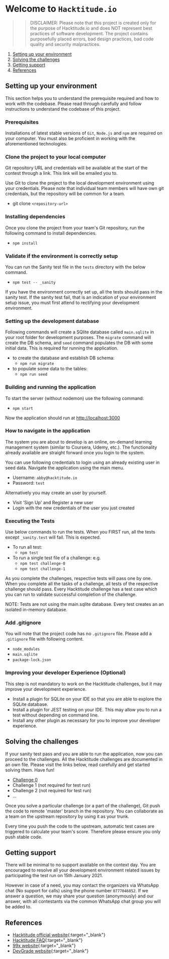 # Welcome to `Hacktitude.io`

>>DISCLAIMER: Please note that this project is created only for the purpose of Hacktitude.io and does NOT represent best practices of software development. The project contains purposefully placed errors, bad design practices, bad code quality and security malpractices.

1. [Setting up your environment](#setting-up-your-environment)
1. [Solving the challenges](#solving-the-challenges)
1. [Getting support](#getting-support)
1. [References](#references)

## Setting up your environment

This section helps you to understand the prerequisite required and how to work with the codebase. Please read through carefully and follow instructions to understand the codebase of this project.

### Prerequisites

Installations of latest stable versions of `Git`, `Node.js` and `npm` are required on your computer. You must also be proficient in working with the aforementioned technologies.

### Clone the project to your local computer

Git repository URL and credentials will be available at the start of the contest through a link. This link will be emailed you to.

Use Git to clone the project to the local development environment using your credentials. Please note that individual team members will have own git credentials, but the repository will be common for a team.

* git clone `<repository-url>`

### Installing dependencies

Once you clone the project from your team's Git repository, run the following command to install dependencies.

* `npm install`

### Validate if the environment is correctly setup

You can run the Sanity test file in the `tests` directory with the below command.

* `npm test -- _sanity`

If you have the environment correctly set up, all the tests should pass in the sanity test. If the sanity test fail, that is an indication of your environment setup issue, you must first attend to rectifying your development environment.

### Setting up the development database

Following commands will create a SQlite database called `main.sqlite` in your root folder for development purposes. The `migrate` command will create the DB schema, and `seed` command populates the DB with some initial data. This is required for running the application.

* to create the database and establish DB schema:
  * `npm run migrate`
* to populate some data to the tables:
  * `npm run seed`

### Building and running the application

To start the server (without nodemon) use the following command:

* `npm start` 

Now the application should run at [http://localhost:3000](http://localhost:3000)

### How to navigate in the application

The system you are about to develop is an online, on-demand learning management system (similar to Coursera, Udemy, etc.). The functionality already available are straight forward once you login to the system.

You can use following credentials to login using an already existing user in seed data. Navigate the application using the main menu.

* Username: `abby@hacktitude.io`
* Password: `test`

Alternatively you may create an user by yourself.

* Visit 'Sign Up' and Register a new user
* Login with the new credentials of the user you just created

### Executing the Tests

Use below commands to run the tests. When you FIRST run, all the tests except `_sanity.test` will fail. This is expected.

* To run all test:
  * `npm test`
* To run a single test file of a challenge: e.g.
  * `npm test challenge-0`
  * `npm test challenge-1`

As you complete the challenges, respective tests will pass one by one. When you complete all the tasks of a challenge, all tests of the respective challenge should pass. Every Hacktitude challenge has a test case which you can run to validate successful completion of the challenge.

NOTE: Tests are not using the main.sqlite database. Every test creates an an isolated in-memory database.

### Add .gitignore

You will note that the project code has no `.gitignore` file. Please add a `.gitignore` file with following content.

* `node_modules`
* `main.sqlite`
* `package-lock.json`

### Improving your developer Experience (Optional)

This step is not mandatory to work on the Hacktitude challenges, but it may improve your development experience.  

* Install a plugin for SQLite on your IDE so that you are able to explore the SQLite database.
* Install a plugin for JEST testing on your IDE. This may allow you to run a test without depending on command line.
* Install any other plugin as necessary for you to improve your developer experience.

## Solving the challenges

If your sanity test pass and you are able to run the application, now you can proceed to the challenges. All the Hacktitude challenges are documented in an own file. Please visit the links below, read carefully and get started solving them. Have fun!

* [Challenge 0](./challenge-0.md)
* Challenge 1 (not required for test run)
* Challenge 2 (not required for test run)
* ...

Once you solve a particular challenge (or a part of the challenge), Git push the code to remote 'master' branch in the repository. You can collaborate as a team on the upstream repository by using it as your trunk.

Every time you push the code to the upstream, automatic test cases are triggered to calculate your team's score. Therefore please ensure you only push stable code.

## Getting support

There will be minimal to no support available on the context day. You are encouraged to resolve all your development environment related issues by participating the test run on 15th January 2021.

However in case of a need, you may contact the organizers via WhatsApp chat (No support for calls) using the phone number `0777046852`. If we answer a question, we may share your question (anonymously) and our answer, with all contestants via the common WhatsApp chat group you will be added to.

## References

* [Hacktitude official website](https://www.hacktitude.io){:target="_blank"}
* [Hacktitude FAQ](https://www.hacktitude.io/faq){:target="_blank"}
* [99x website](https://99x.io){:target="_blank"}
* [DevGrade website](https://devgrade.io/){:target="_blank"}
